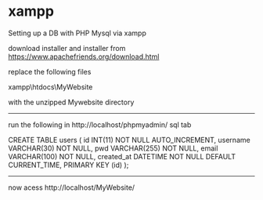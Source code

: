 # xampp
Setting up a DB with PHP Mysql via xampp 

download installer and installer from https://www.apachefriends.org/download.html

replace the following files

xampp\htdocs\MyWebsite 

with the unzipped Mywebsite directory 

-------------------------------

run the following in http://localhost/phpmyadmin/ sql tab

CREATE TABLE users (
	id INT(11) NOT NULL AUTO_INCREMENT,
    username VARCHAR(30) NOT NULL,
    pwd VARCHAR(255) NOT NULL,
   	email VARCHAR(100) NOT NULL,
    created_at DATETIME NOT NULL DEFAULT CURRENT_TIME,
    PRIMARY KEY (id)
);

-------------------------------

now acess http://localhost/MyWebsite/

